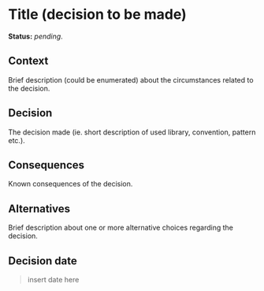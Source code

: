 # Title (decision to be made)

**Status:** _pending_.

## Context

Brief description (could be enumerated) about the circumstances related
to the decision.

## Decision

The decision made (ie. short description of used library, convention,
pattern etc.).

## Consequences

Known consequences of the decision.

## Alternatives

Brief description about one or more alternative choices regarding the
decision.

## Decision date

> insert date here
